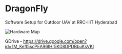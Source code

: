 # DragonFly
Software Setup for Outdoor UAV at RRC-IIIT Hyderabad

![Hardware Map](/extras/hardware.png)

GDrive - https://drive.google.com/open?id=1M_KefI5scPEAR6IHr5KD8DPDBbuKsVKl

